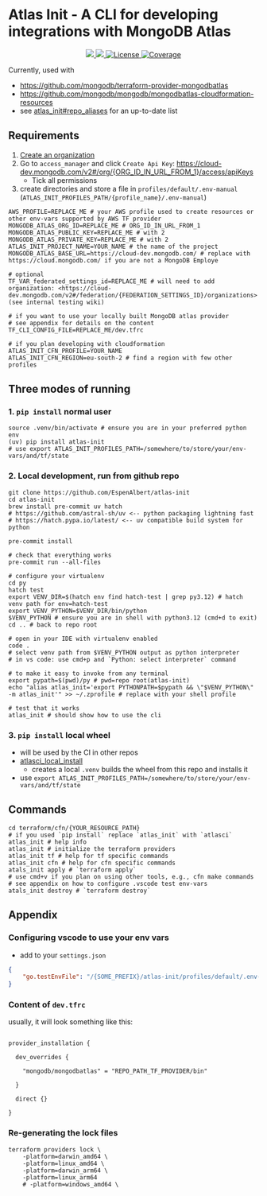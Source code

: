 # Atlas Init - A CLI for developing integrations with MongoDB Atlas
<p align="center">
    <a href="https://pypi.org/project/atlas-init/" target="_blank">
        <img src="https://img.shields.io/pypi/v/atlas-init.svg">
    </a>
    <a href="https://pypi.org/project/atlas-init/" target="_blank">
        <img src="https://img.shields.io/pypi/pyversions/atlas-init.svg">
    </a>
    <a href="https://github.com/EspenAlbert/py-libs/blob/main/LICENSE" target="_blank">
            <img src="https://img.shields.io/badge/License-MIT-yellow.svg" alt="License">
    </a>
    <a href="https://codecov.io/github/EspenAlbert/atlas-init" target="_blank">
            <img src="https://codecov.io/github/EspenAlbert/atlas-init/graph/badge.svg?token=DR7FDJXNZY" alt="Coverage">
    </a>
</p>

Currently, used with
- <https://github.com/mongodb/terraform-provider-mongodbatlas>
- <https://github.com/mongodb/mongodb/mongodbatlas-cloudformation-resources>
- see [atlas_init#repo_aliases](atlas_init.yaml) for an up-to-date list

## Requirements
1. [Create an organization](https://cloud-dev.mongodb.com/v2#/preferences/organizations)
2. Go to `access_manager` and click `Create Api Key`: <https://cloud-dev.mongodb.com/v2#/org/{ORG_ID_IN_URL_FROM_1}/access/apiKeys>
   - Tick all permissions
3. create directories and store a file in `profiles/default/.env-manual` (`ATLAS_INIT_PROFILES_PATH/{profile_name}/.env-manual`)

```env
AWS_PROFILE=REPLACE_ME # your AWS profile used to create resources or other env-vars supported by AWS TF provider
MONGODB_ATLAS_ORG_ID=REPLACE_ME # ORG_ID_IN_URL_FROM_1
MONGODB_ATLAS_PUBLIC_KEY=REPLACE_ME # with 2
MONGODB_ATLAS_PRIVATE_KEY=REPLACE_ME # with 2
ATLAS_INIT_PROJECT_NAME=YOUR_NAME # the name of the project
MONGODB_ATLAS_BASE_URL=https://cloud-dev.mongodb.com/ # replace with https://cloud.mongodb.com/ if you are not a MongoDB Employe

# optional
TF_VAR_federated_settings_id=REPLACE_ME # will need to add organization: <https://cloud-dev.mongodb.com/v2#/federation/{FEDERATION_SETTINGS_ID}/organizations> (see internal testing wiki)

# if you want to use your locally built MongoDB atlas provider
# see appendix for details on the content
TF_CLI_CONFIG_FILE=REPLACE_ME/dev.tfrc

# if you plan developing with cloudformation
ATLAS_INIT_CFN_PROFILE=YOUR_NAME
ATLAS_INIT_CFN_REGION=eu-south-2 # find a region with few other profiles
```

## Three modes of running

### 1. `pip install` normal user

```shell
source .venv/bin/activate # ensure you are in your preferred python env
(uv) pip install atlas-init
# use export ATLAS_INIT_PROFILES_PATH=/somewhere/to/store/your/env-vars/and/tf/state
```

### 2. Local development, run from github repo

```shell
git clone https://github.com/EspenAlbert/atlas-init
cd atlas-init
brew install pre-commit uv hatch
# https://github.com/astral-sh/uv <-- python packaging lightning fast
# https://hatch.pypa.io/latest/ <-- uv compatible build system for python

pre-commit install

# check that everything works
pre-commit run --all-files

# configure your virtualenv
cd py
hatch test
export VENV_DIR=$(hatch env find hatch-test | grep py3.12) # hatch venv path for env=hatch-test
export VENV_PYTHON=$VENV_DIR/bin/python
$VENV_PYTHON # ensure you are in shell with python3.12 (cmd+d to exit)
cd .. # back to repo root

# open in your IDE with virtualenv enabled
code .
# select venv path from $VENV_PYTHON output as python interpreter
# in vs code: use cmd+p and `Python: select interpreter` command

# to make it easy to invoke from any terminal
export pypath=$(pwd)/py # pwd=repo root(atlas-init)
echo "alias atlas_init='export PYTHONPATH=$pypath && \"$VENV_PYTHON\" -m atlas_init'" >> ~/.zprofile # replace with your shell profile

# test that it works
atlas_init # should show how to use the cli
```

### 3. `pip install` local wheel
- will be used by the CI in other repos
- [atlasci_local_install](atlasci_local_install.sh)
  - creates a local `.venv` builds the wheel from this repo and installs it
- use `export ATLAS_INIT_PROFILES_PATH=/somewhere/to/store/your/env-vars/and/tf/state`

## Commands

```shell
cd terraform/cfn/{YOUR_RESOURCE_PATH}
# if you used `pip install` replace `atlas_init` with `atlasci`
atlas_init # help info
atlas_init # initialize the terraform providers
atlas_init tf # help for tf specific commands
atlas_init cfn # help for cfn specific commands
atals_init apply # `terraform apply`
# use cmd+v if you plan on using other tools, e.g., cfn make commands
# see appendix on how to configure .vscode test env-vars
atals_init destroy # `terraform destroy`
```


## Appendix

### Configuring vscode to use your env vars
- add to your `settings.json`

```json
{
    "go.testEnvFile": "/{SOME_PREFIX}/atlas-init/profiles/default/.env-vscode",
}
```

### Content of `dev.tfrc`
usually, it will look something like this:

```hcl

provider_installation {
 
  dev_overrides {
 
    "mongodb/mongodbatlas" = "REPO_PATH_TF_PROVIDER/bin"
 
  }
 
  direct {}
 
}
```

### Re-generating the lock files

```shell
terraform providers lock \
    -platform=darwin_amd64 \
    -platform=linux_amd64 \
    -platform=darwin_arm64 \
    -platform=linux_arm64
    # -platform=windows_amd64 \

